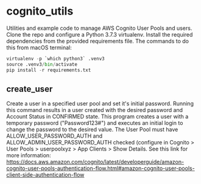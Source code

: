# cognito_utils
Utilities and example code to manage AWS Cognito User Pools and users. Clone the repo and configure a Python 3.7.3 virtualenv. Install the required dependencies from the provided requirements file. The commands to do this from macOS terminal:
```python
virtualenv -p `which python3` .venv3
source .venv3/bin/activate
pip install -r requirements.txt
```

## create_user
Create a user in a specified user pool and set it's initial password. 
Running this command results in a user created with the desired password 
and Account Status in CONFIRMED state. This program 
creates a user with a temporary password ("Password123#") and executes 
an initial login to change the password to the desired value. The 
User Pool must have ALLOW_USER_PASSWORD_AUTH and 
ALLOW_ADMIN_USER_PASSWORD_AUTH checked 
(configure in Cognito > User Pools > userpoolxyz > App Clients > 
Show Details. See this link for more information: https://docs.aws.amazon.com/cognito/latest/developerguide/amazon-cognito-user-pools-authentication-flow.html#amazon-cognito-user-pools-client-side-authentication-flow  

